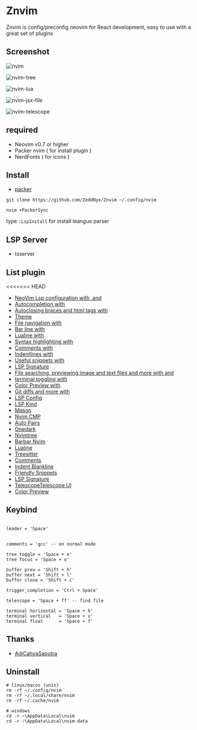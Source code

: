 # Znvim
Znvim is config/preconfig neovim for React development, easy to use with a great set of plugins 

## Screenshot
![nvim](https://user-images.githubusercontent.com/96564938/208032822-0fb1cfe7-2911-4c8c-b5bb-efcd3ba53fd1.png)

![nvim-tree](https://user-images.githubusercontent.com/96564938/208032861-bf1070aa-0094-44b7-b56b-91a3089c876f.png)

![nvim-lua](https://user-images.githubusercontent.com/96564938/208032840-2180f141-0b2d-4a5c-b92e-3df738f6f693.png)

![nvim-jsx-file](https://user-images.githubusercontent.com/96564938/208032850-4fa1e84d-5ffc-4354-a4bf-2586d34a25c5.png)

![nvim-telescope](https://user-images.githubusercontent.com/96564938/208032869-1a2734f7-0372-4dfa-bd06-b9fa93a192e1.png)


## required
- Neovim v0.7 or higher
- Packer nvim ( for install plugin )
- NerdFonts ( for icons ) 


## **Install**
- [packer](https://github.com/wbthomason/packer.nvim)
```
git clone https://github.com/ZeddNyx/Znvim ~/.config/nvim

nvim +PackerSync
```
type `:LspInstall` for install leangue parser


## **LSP** Server 

- tsserver


## **List** plugin

<<<<<<< HEAD
- [NeoVim Lsp configuration with ](https://github.com/neovim/nvim-lspconfig)[,](https://github.com/onsails/lspkind.nvim)[and](https://github.com/williamboman/mason.nvim)
- [Autocompletion with ](https://github.com/hrsh7th/nvim-cmp)
- [Autoclosing braces and html tags with ](https://github.com/windwp/nvim-autopairs)
- [Theme ](https://github.com/navarasu/onedark.nvim)
- [File navigation with ](https://github.com/kyazdani42/nvim-tree.lua)
- [Bar line with](https://github.com/romgrk/barbar.nvim)
- [Lualine with](https://github.com/nvim-lualine/lualine.nvim)
- [Syntax highlighting with](https://github.com/nvim-treesitter/nvim-treesitter)
- [Comments with](https://github.com/numToStr/Comment.nvim)
- [Indentlines with ](https://github.com/lukas-reineke/indent-blankline.nvim)
- [Useful snippets with ](https://github.com/rafamadriz/friendly-snippets)
- [LSP Signature](https://github.com/ray-x/lsp_signature.nvim)
- [File searching, previewing image and text files and more with ](https://github.com/nvim-telescope/telescope.nvim)[and](https://github.com/nvim-telescope/telescope-ui-select.nvim)
- [terminal toggling with ](https://github.com/akinsho/toggleterm.nvim)
- [Color Preview with](https://github.com/NvChad/nvim-colorizer)
- [Git diffs and more with ](https://github.com/lewis6991/gitsigns.nvim)
- [LSP Config](https://github.com/neovim/nvim-lspconfig)
- [LSP Kind](https://github.com/onsails/lspkind.nvim)
- [Mason](https://github.com/williamboman/mason.nvim)
- [Nvim CMP](https://github.com/hrsh7th/nvim-cmp)
- [Auto Pairs](https://github.com/windwp/nvim-autopairs)
- [Onedark](https://github.com/navarasu/onedark.nvim)
- [Nvimtree](https://github.com/kyazdani42/nvim-tree.lua)
- [Barbar Nvim](https://github.com/romgrk/barbar.nvim)
- [Lualine](https://github.com/nvim-lualine/lualine.nvim)
- [Treesitter](https://github.com/nvim-treesitter/nvim-treesitter)
- [Comments](https://github.com/numToStr/Comment.nvim)
- [Indent Blankline](https://github.com/lukas-reineke/indent-blankline.nvim)
- [Friendly Snippets](https://github.com/rafamadriz/friendly-snippets)
- [LSP Signature](https://github.com/ray-x/lsp_signature.nvim)
- [Telescope](https://github.com/nvim-telescope/telescope.nvim)[Telescope UI](https://github.com/nvim-telescope/telescope-ui-select.nvim)
- [Color Preview](https://github.com/NvChad/nvim-colorizer)
>>>>>>> 


## Keybind 
```

leader = 'Space'


comments = 'gcc' -- on normal mode 

tree toggle = 'Space + e'
tree focus = 'Space + o'

buffer prev = 'Shift + h'
buffer next = 'Shift + l'
buffer close = 'Shift + c'

trigger_completion = 'Ctrl + Space'

telescope = 'Space + ff' -- find file 

terminal horizontal = 'Space + h'
terminal vertical   = 'Space + v'
terminal float      = 'Space + f'
```


## Thanks
- [AdiCahyaSaputra](https://github.com/AdiCahyaSaputra) 

## Uninstall
```
# linux/macos (unix)
rm -rf ~/.config/nvim
rm -rf ~/.local/share/nvim
rm -rf ~/.cache/nvim

# windows
rd -r ~\AppData\Local\nvim
rd -r ~\AppData\Local\nvim-data
```

